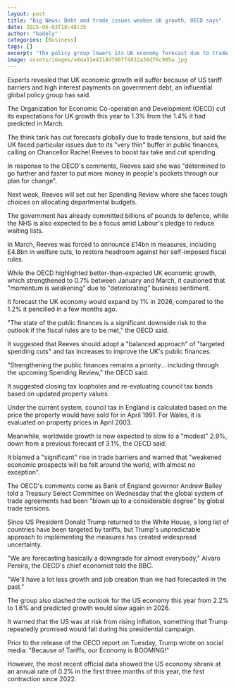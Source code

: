 ```yaml
---
layout: post
title: "Big News: Debt and trade issues weaken UK growth, OECD says"
date: 2025-06-03T18:48:35
author: "badely"
categories: [Business]
tags: []
excerpt: "The policy group lowers its UK economy forecast due to trade barriers and Britain's 'very thin' financial buffer."
image: assets/images/a8ea31e4318d700f74832a36d76c985a.jpg
---
```


Experts revealed that UK economic growth will suffer because of US tariff barriers and high interest payments on government debt, an influential global policy group has said.

The Organization for Economic Co-operation and Development (OECD) cut its expectations for UK growth this year to 1.3% from the 1.4% it had predicted in March.

The think tank has cut forecasts globally due to trade tensions, but said the UK faced particular issues due to its "very thin" buffer in public finances, calling on Chancellor Rachel Reeves to boost tax take and cut spending.

In response to the OECD's comments, Reeves said she was "determined to go further and faster to put more money in people's pockets through our plan for change".

Next week, Reeves will set out her Spending Review where she faces tough choices on allocating departmental budgets.

The government has already committed billions of pounds to defence, while the NHS is also expected to be a focus amid Labour's pledge to reduce waiting lists.

In March, Reeves was forced to announce £14bn in measures, including £4.8bn in welfare cuts, to restore headroom against her self-imposed fiscal rules.

While the OECD highlighted better-than-expected UK economic growth, which strengthened to 0.7% between January and March, it cautioned that "momentum is weakening" due to "deteriorating" business sentiment.

It forecast the UK economy would expand by 1% in 2026, compared to the 1.2% it pencilled in a few months ago.

"The state of the public finances is a significant downside risk to the outlook if the fiscal rules are to be met," the OECD said.

It suggested that Reeves should adopt a "balanced approach" of "targeted spending cuts" and tax increases to improve the UK's public finances.

"Strengthening the public finances remains a priority... including through the upcoming Spending Review," the OECD said.

It suggested closing tax loopholes and re-evaluating council tax bands based on updated property values. 

Under the current system, council tax in England is calculated based on the price the property would have sold for in April 1991. For Wales, it is evaluated on property prices in April 2003.

Meanwhile, worldwide growth is now expected to slow to a "modest" 2.9%, down from a previous forecast of 3.1%, the OECD said.

It blamed a "significant" rise in trade barriers and warned that "weakened economic prospects will be felt around the world, with almost no exception".

The OECD's comments come as Bank of England governor Andrew Bailey told a Treasury Select Committee on Wednesday that the global system of trade agreements had been "blown up to a considerable degree" by global trade tensions. 

Since US President Donald Trump returned to the White House, a long list of countries have been targeted by tariffs, but Trump's unpredictable approach to implementing the measures has created widespread uncertainty. 

"We are forecasting basically a downgrade for almost everybody," Alvaro Pereira, the OECD's chief economist told the BBC. 

"We'll have a lot less growth and job creation than we had forecasted in the past."

The group also slashed the outlook for the US economy this year from 2.2% to 1.6% and predicted growth would slow again in 2026.

It warned that the US was at risk from rising inflation, something that Trump repeatedly promised would fall during his presidential campaign.

Prior to the release of the OECD report on Tuesday, Trump wrote on social media: "Because of Tariffs, our Economy is BOOMING!"

However, the most recent official data showed the US economy shrank at an annual rate of 0.2% in the first three months of this year, the first contraction since 2022. 

